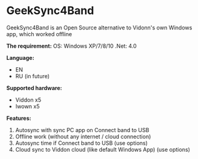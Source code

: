 GeekSync4Band
=============

GeekSync4Band is an Open Source alternative to Vidonn's own Windows app, which worked offline


**The requirement:**
OS: Windows XP/7/8/10
.Net: 4.0

**Language:**

 - EN
 - RU (in future)

**Supported hardware:**

-  Viddon x5  
- Iwown x5

**Features:**

 1. Autosync with sync PC app on Connect band to USB
 2. Offline work (without any internet / cloud connection)
 3. Autosync time if Connect band to USB (use options)
 4. Cloud sync to Viddon cloud (like default Windows App) (use options)

